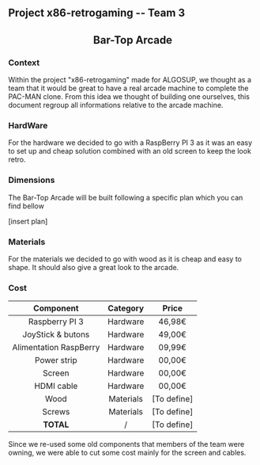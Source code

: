 Project x86-retrogaming -- Team 3
---

<h2 align="center">Bar-Top Arcade</h2>

### Context

Within the project "x86-retrogaming" made for ALGOSUP, we thought as a team that it would be great to have a real arcade machine to complete the PAC-MAN clone. From this idea we thought of building one ourselves, this document regroup all informations relative to the arcade machine.

### HardWare

For the hardware we decided to go with a RaspBerry PI 3 as it was an easy to set up and cheap solution combined with an old screen to keep the look retro.

### Dimensions

The Bar-Top Arcade will be built following a specific plan which you can find bellow

[insert plan]

### Materials

For the materials we decided to go with wood as it is cheap and easy to shape. It should also give a great look to the arcade.

### Cost

<div align="center">

|Component                  |Category       |Price      |
|:-------------------------:|:-------------:|:---------:|
|Raspberry PI 3             |Hardware       |46,98€     |
|JoyStick & butons          |Hardware       |49,00€     |
|Alimentation RaspBerry     |Hardware       |09,99€     |
|Power strip                |Hardware       |00,00€     |
|Screen                     |Hardware       |00,00€     |
|HDMI cable                 |Hardware       |00,00€     |
|Wood                       |Materials      |[To define]|
|Screws                     |Materials      |[To define]|
|**TOTAL**                  |/              |[To define]|

</div>

Since we re-used some old components that members of the team were owning, we were able to cut some cost mainly for the screen and cables.


